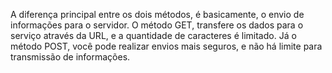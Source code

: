 A diferença principal entre os dois métodos, é basicamente, o envio de informações para o servidor. O método GET, transfere os dados para o serviço através da URL, e a quantidade de caracteres é limitado. Já o método POST, você pode realizar envios mais seguros, e não há limite para transmissão de informações.
